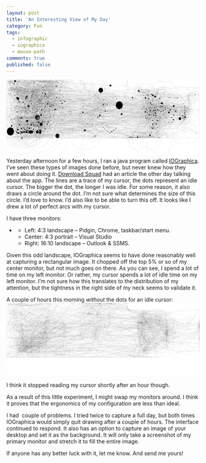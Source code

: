 ```yaml
---
layout: post
title: 'An Interesting View of My Day'
category: Fun
tags:
  - infographic
  - iographica
  - mouse-path
comments: true
published: false
---
```


<a href="/assets/img/iographica1.png"><img style="float: right" title="IOGraphica - 4.3 hours (from 8-18 to 13-09)" src="/assets/img/iographica1.png" border="0" alt="IOGraphica - 4.3 hours (from 8-18 to 13-09)" width="558" height="203" /></a>

Yesterday afternoon for a few hours, I ran a java program called <a title="formerly MousePath" href="http://iographica.com/" target="_blank">IOGraphica</a>. I’ve seen these types of images done before, but never knew how they went about doing it. <a href="http://www.downloadsquad.com/2010/04/19/iograph-maps-your-mouse-movements-on-windows-mac-and-linux/" target="_blank">Download Squad</a> had an article the other day talking about the app. The lines are a trace of my cursor, the dots represent an idle cursor. The bigger the dot, the longer I was idle. For some reason, it also draws a circle around the dot. I’m not sure what determines the size of this circle. I’d love to know. I’d also like to be able to turn this off. It looks like I drew a lot of perfect arcs with my cursor.

I have three monitors:
<ul>
	<li>
<ul>
	<li>Left: 4:3 landscape – Pidgin, Chrome, taskbar/start menu.</li>
	<li>Center: 4:3 portrait – Visual Studio</li>
	<li>Right: 16:10 landscape – Outlook &amp; SSMS.</li>
</ul>
</li>
</ul>
Given this odd landscape, IOGraphica seems to have done reasonably well at capturing a rectangular image. It chopped off the top 5% or so of my center monitor, but not much goes on there. As you can see, I spend a lot of time on my left monitor. Or rather, my cursor spends a lot of idle time on my left monitor. I’m not sure how this translates to the distribution of my attention, but the tightness in the right side of my neck seems to validate it.

A couple of hours this morning <em>without </em>the dots for an idle cursor:<a href="/assets/img/iographica2.png"><img style="display: inline; border: 0px;" title="IOGraphica - 2.6 hours (from 8-06 to 10-43)" src="/assets/img/iographica2.png" border="0" alt="IOGraphica - 2.6 hours (from 8-06 to 10-43)" width="521" height="189" /></a>

I think it stopped reading my cursor shortly after an hour though.

As a result of this little experiment, I might swap my monitors around. I think it proves that the ergonomics of my configuration are less than ideal.

I had  couple of problems. I tried twice to capture a full day, but both times IOGraphica would simply quit drawing after a couple of hours. The interface continued to respond. It also has an option to capture an image of your desktop and set it as the background. It will only take a screenshot of my primary monitor and stretch it to fill the entire image.

If anyone has any better luck with it, let me know. And send me yours!
